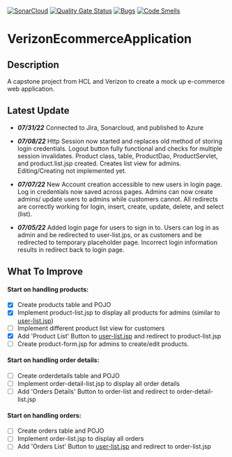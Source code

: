 [![SonarCloud](https://sonarcloud.io/images/project_badges/sonarcloud-white.svg)](https://sonarcloud.io/summary/new_code?id=jasonjj333_VerizonEccomerceApplication)
[![Quality Gate Status](https://sonarcloud.io/api/project_badges/measure?project=jasonjj333_VerizonEccomerceApplication&metric=alert_status)](https://sonarcloud.io/summary/new_code?id=jasonjj333_VerizonEccomerceApplication)
[![Bugs](https://sonarcloud.io/api/project_badges/measure?project=jasonjj333_VerizonEccomerceApplication&metric=bugs)](https://sonarcloud.io/summary/new_code?id=jasonjj333_VerizonEccomerceApplication)
[![Code Smells](https://sonarcloud.io/api/project_badges/measure?project=jasonjj333_VerizonEccomerceApplication&metric=code_smells)](https://sonarcloud.io/summary/new_code?id=jasonjj333_VerizonEccomerceApplication)

# VerizonEcommerceApplication

## Description

A capstone project from HCL and Verizon to create a mock up e-commerce web application. 

## Latest Update

- ***07/31/22*** Connected to Jira, Sonarcloud, and published to Azure

- ***07/08/22*** Http Session now started and replaces old method of storing login credentials. Logout button fully functional and checks for multiple session invalidates. Product class, table, ProductDao, ProductServlet, and product.list.jsp created. Creates list view for admins. Editing/Creating not implemented yet.

- ***07/07/22*** New Account creation accessible to new users in login page. Log in credentials now saved across pages. Admins can now create admins/ update users to admins while customers cannot. All redirects are correctly working for login, insert, create, update, delete, and select (list).
- ***07/05/22*** Added login page for users to sign in to. Users can log in as admin and be redirected to user-list.jps, or as customers and be redirected to temporary placeholder page. Incorrect login information results in redirect back to login page.

## What To Improve

#### Start on handling products:
- [x] Create products table and POJO
- [x] Implement product-list.jsp to display all products for admins (similar to [user-list.jsp](/WebContent/user-list.jsp))
- [ ] Implement different product list view for customers
- [x] Add 'Product List' Button to [user-list.jsp](/WebContent/user-list.jsp) and redirect to product-list.jsp
- [ ] Create product-form.jsp for admins to create/edit products. 

#### Start on handling order details:

- [ ] Create orderdetails table and POJO
- [ ] Implement order-detail-list.jsp to display all order details
- [ ] Add 'Orders Details' Button to order-list and redirect to order-detail-list.jsp

#### Start on handling orders:

- [ ] Create orders table and POJO
- [ ] Implement order-list.jsp to display all orders
- [ ] Add 'Orders List' Button to [user-list.jsp](/WebContent/user-list.jsp) and redirect to order-list.jsp
